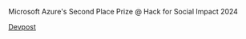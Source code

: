 Microsoft Azure's Second Place Prize @ Hack for Social Impact 2024

[Devpost](https://devpost.com/software/justice-for-tenants?ref_content=user-portfolio&ref_feature=in_progress)
